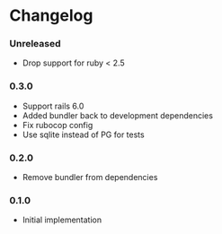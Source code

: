 # Changelog

### Unreleased
- Drop support for ruby < 2.5

### 0.3.0
- Support rails 6.0
- Added bundler back to development dependencies
- Fix rubocop config
- Use sqlite instead of PG for tests

### 0.2.0
- Remove bundler from dependencies

### 0.1.0
- Initial implementation

